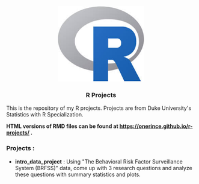 <p align="center">
  <a href="" rel="noopener">
 <img width=230px height=200px src="r.jpg" alt="R logo"></a>
</p>

<h3 align="center">R Projects</h3>

This is the repository of my R projects. Projects are from Duke University's Statistics with R Specialization. 

**HTML versions of RMD files can be found at https://onerince.github.io/r-projects/ .**

<h3>Projects : </h3>

- **intro_data_project** : Using "The Behavioral Risk Factor Surveillance System (BRFSS)" data, come up with 3 research questions and analyze these questions with summary statistics and plots. 
